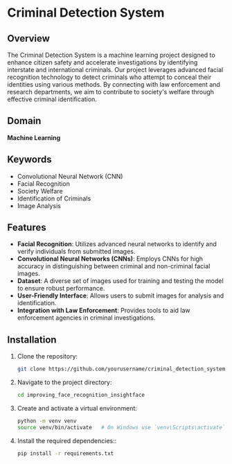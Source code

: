 # Criminal Detection System

## Overview
The Criminal Detection System is a machine learning project designed to enhance citizen safety and accelerate investigations by identifying interstate and international criminals. Our project leverages advanced facial recognition technology to detect criminals who attempt to conceal their identities using various methods. By connecting with law enforcement and research departments, we aim to contribute to society's welfare through effective criminal identification.

## Domain

**Machine Learning**

## Keywords

- Convolutional Neural Network (CNN)
- Facial Recognition
- Society Welfare
- Identification of Criminals
- Image Analysis

## Features

- **Facial Recognition**: Utilizes advanced neural networks to identify and verify individuals from submitted images.
- **Convolutional Neural Networks (CNNs)**: Employs CNNs for high accuracy in distinguishing between criminal and non-criminal facial images.
- **Dataset**: A diverse set of images used for training and testing the model to ensure robust performance.
- **User-Friendly Interface**: Allows users to submit images for analysis and identification.
- **Integration with Law Enforcement**: Provides tools to aid law enforcement agencies in criminal investigations.

## Installation

1. Clone the repository:
   ```bash
   git clone https://github.com/yourusername/criminal_detection_system.git

2. Navigate to the project directory:
   ```bash
   cd improving_face_recognition_insightface

3. Create and activate a virtual environment:
   ```bash
   python -m venv venv
   source venv/bin/activate   # On Windows use `venv\Scripts\activate`


4. Install the required dependencies::
   ```bash
   pip install -r requirements.txt
